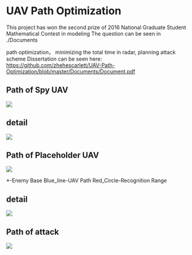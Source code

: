 # UAV Path Optimization
This project has won the second prize of 2016 National Graduate Student Mathematical Contest in modeling
The question can be seen in ./Documents

path optimization， minimizing the total time in radar, planning attack scheme
Dissertation can be seen here:
https://github.com/zhehescarlett/UAV-Path-Optimization/blob/master/Documents/Document.pdf

## Path of Spy UAV

![](https://github.com/zhehescarlett/UAV-Path-Optimization/blob/master/pic/pic1.JPG?raw=true)

## detail

![](https://github.com/zhehescarlett/UAV-Path-Optimization/blob/master/pic/path1.JPG?raw=true)

## Path of Placeholder UAV

![](https://github.com/zhehescarlett/UAV-Path-Optimization/blob/master/pic/pic2.JPG?raw=true)

\*-Enemy Base
Blue_line-UAV Path
Red_Circle-Recognition Range

## detail

![](https://github.com/zhehescarlett/UAV-Path-Optimization/blob/master/pic/path2.JPG?raw=true)

## Path of attack

![](https://github.com/zhehescarlett/UAV-Path-Optimization/blob/master/pic/pic3.JPG?raw=true)
